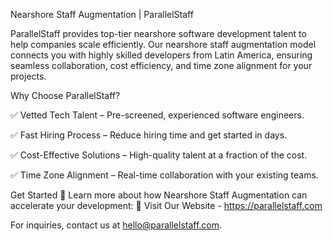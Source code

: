 Nearshore Staff Augmentation | ParallelStaff

ParallelStaff provides top-tier nearshore software development talent to help companies scale efficiently. Our nearshore staff augmentation model connects you with highly skilled developers from Latin America, ensuring seamless collaboration, cost efficiency, and time zone alignment for your projects.

Why Choose ParallelStaff?

✅ Vetted Tech Talent – Pre-screened, experienced software engineers.

✅ Fast Hiring Process – Reduce hiring time and get started in days.

✅ Cost-Effective Solutions – High-quality talent at a fraction of the cost.

✅ Time Zone Alignment – Real-time collaboration with your existing teams.

Get Started
🚀 Learn more about how Nearshore Staff Augmentation can accelerate your development:
🔗 Visit Our Website - https://parallelstaff.com

For inquiries, contact us at hello@parallelstaff.com.
